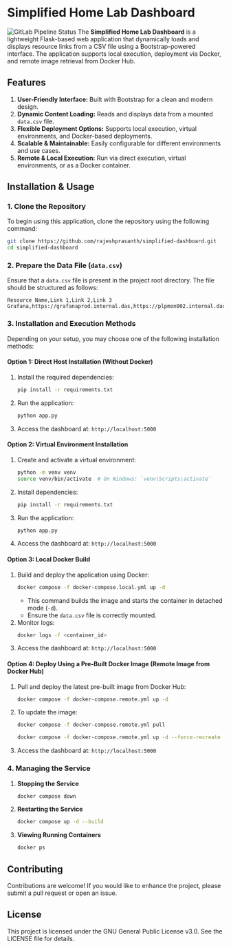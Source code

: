 # Simplified Home Lab Dashboard
![GitLab Pipeline Status](https://gitlab.com/rajeshprasanth/simplified-dashboard/badges/main/pipeline.svg)
The **Simplified Home Lab Dashboard** is a lightweight Flask-based web application that dynamically loads and displays resource links from a CSV file using a Bootstrap-powered interface. The application supports local execution, deployment via Docker, and remote image retrieval from Docker Hub.

## Features

1. **User-Friendly Interface:** Built with Bootstrap for a clean and modern design.
2. **Dynamic Content Loading:** Reads and displays data from a mounted `data.csv` file.
3. **Flexible Deployment Options:** Supports local execution, virtual environments, and Docker-based deployments.
4. **Scalable & Maintainable:** Easily configurable for different environments and use cases.
5. **Remote & Local Execution:** Run via direct execution, virtual environments, or as a Docker container.

## Installation & Usage

### 1. Clone the Repository

To begin using this application, clone the repository using the following command:

```bash
git clone https://github.com/rajeshprasanth/simplified-dashboard.git
cd simplified-dashboard
```

### 2. Prepare the Data File (`data.csv`)

Ensure that a `data.csv` file is present in the project root directory. The file should be structured as follows:

```
Resource Name,Link 1,Link 2,Link 3
Grafana,https://grafanaprod.internal.das,https://plpmon002.internal.das:600,https://10.0.0.90:600
```

### 3. Installation and Execution Methods

Depending on your setup, you may choose one of the following installation methods:

#### Option 1: Direct Host Installation (Without Docker)

1. Install the required dependencies:
   ```bash
   pip install -r requirements.txt
   ```
2. Run the application:
   ```bash
   python app.py
   ```
3. Access the dashboard at: `http://localhost:5000`

#### Option 2: Virtual Environment Installation

1. Create and activate a virtual environment:
   ```bash
   python -m venv venv
   source venv/bin/activate  # On Windows: `venv\Scripts\activate`
   ```
2. Install dependencies:
   ```bash
   pip install -r requirements.txt
   ```
3. Run the application:
   ```bash
   python app.py
   ```
4. Access the dashboard at: `http://localhost:5000`

#### Option 3: Local Docker Build

1. Build and deploy the application using Docker:
   ```bash
   docker compose -f docker-compose.local.yml up -d
   ```
   - This command builds the image and starts the container in detached mode (`-d`).
   - Ensure the `data.csv` file is correctly mounted.
2. Monitor logs:
   ```bash
   docker logs -f <container_id>
   ```
3. Access the dashboard at: `http://localhost:5000`

#### Option 4: Deploy Using a Pre-Built Docker Image (Remote Image from Docker Hub)

1. Pull and deploy the latest pre-built image from Docker Hub:
   ```bash
   docker compose -f docker-compose.remote.yml up -d
   ```
2. To update the image:
   ```bash
   docker compose -f docker-compose.remote.yml pull
   ```
   ```bash
   docker compose -f docker-compose.remote.yml up -d --force-recreate
   ```
3. Access the dashboard at: `http://localhost:5000`

### 4. Managing the Service

1. **Stopping the Service**
   ```bash
   docker compose down
   ```
2. **Restarting the Service**
   ```bash
   docker compose up -d --build
   ```
3. **Viewing Running Containers**
   ```bash
   docker ps
   ```

## Contributing

Contributions are welcome! If you would like to enhance the project, please submit a pull request or open an issue.

## License

This project is licensed under the GNU General Public License v3.0. See the LICENSE file for details.

